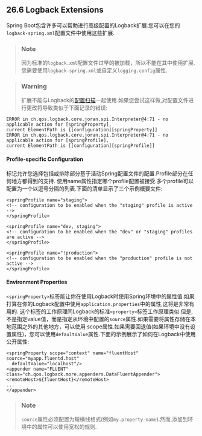 ## 26.6 Logback Extensions
Spring Boot包含许多可以帮助进行高级配置的Logback扩展.您可以在您的`logback-spring.xml`配置文件中使用这些扩展.

>### Note
>因为标准的`logback.xml`配置文件过早的被加载，所以不能在其中使用扩展.您需要使用`logback-spring.xml`或自定义`logging.config`属性.

>### Warning
>扩展不能与Logback的[配置扫描](http://logback.qos.ch/manual/configuration.html#autoScan)一起使用.如果您尝试这样做,对配置文件进行更改将导致类似于下面记录的错误:
```
ERROR in ch.qos.logback.core.joran.spi.Interpreter@4:71 - no applicable action for [springProperty],
current ElementPath is [[configuration][springProperty]]
ERROR in ch.qos.logback.core.joran.spi.Interpreter@4:71 - no applicable action for [springProfile],
current ElementPath is [[configuration][springProfile]]
```

#### Profile-specific Configuration
<springProfile>标记允许您选择包括或排除部分基于活动Spring配置文件的配置.Profile部分在任何地方都得到<configuration>的支持.
使用name属性指定哪个profile配置被接受.多个profile可以配置为一个以逗号分隔的列表.下面的清单显示了三个示例概要文件:

```
<springProfile name="staging">
<!-- configuration to be enabled when the "staging" profile is active -->
</springProfile>

<springProfile name="dev, staging">
<!-- configuration to be enabled when the "dev" or "staging" profiles are active -->
</springProfile>

<springProfile name="!production">
<!-- configuration to be enabled when the "production" profile is not active -->
</springProfile>
```
#### Environment Properties
`<springProperty>`标签能让你在使用Logback时使用Spring环境中的属性值.如果打算在你的Logback配置中使用`application.properties`中的属性,这将是非常有用的.
这个标签的工作原理同Logback的标准`<property>`标签工作原理类似.但是,不是指定value值，而是指定从环境中配置的`source`属性.如果需要将属性存储在本地范围之外的其他地方，可以使用
scope属性.如果需要回退值(如果环境中没有设置属性)，您可以使用`defaultValue`属性.下面的示例展示了如何在Logback中使用公开属性:
```
<springProperty scope="context" name="fluentHost" source="myapp.fluentd.host"
  defaultValue="localhost"/>
<appender name="FLUENT" class="ch.qos.logback.more.appenders.DataFluentAppender">
<remoteHost>${fluentHost}</remoteHost>
...
</appender>
```
>### Note
>`source`属性必须配置为短横线格式(例如`my.property-name`).然而,添加到环境中的属性可以使用宽松的规则.

